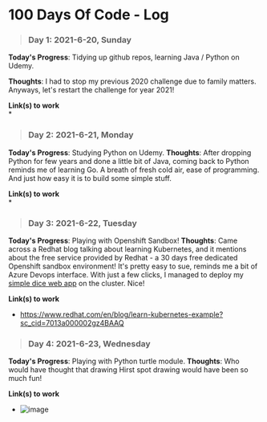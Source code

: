 # 100 Days Of Code - Log

>### Day 1: 2021-6-20, Sunday

**Today's Progress**: Tidying up github repos, learning Java / Python on Udemy.

**Thoughts**: I had to stop my previous 2020 challenge due to family matters. Anyways, let's restart the challenge for year 2021! 

**Link(s) to work**  
* 

>### Day 2: 2021-6-21, Monday

**Today's Progress**: Studying Python on Udemy.
**Thoughts**: After dropping Python for few years and done a little bit of Java, coming back to Python reminds me of learning Go. A breath of fresh cold air, ease of programming. And just how easy it is to build some simple stuff.

**Link(s) to work**  
* 

>### Day 3: 2021-6-22, Tuesday

**Today's Progress**: Playing with Openshift Sandbox! 
**Thoughts**: Came across a Redhat blog talking about learning Kubernetes, and it mentions about the free service provided by Redhat - a  30 days free dedicated Openshift sandbox environment! It's pretty easy to sue, reminds me a bit of Azure Devops interface. With just a few clicks, I managed to deploy my [simple dice web app](http://dice-wengkeeteh-dev.apps.sandbox.x8i5.p1.openshiftapps.com/) on the cluster. Nice!

**Link(s) to work**  
* https://www.redhat.com/en/blog/learn-kubernetes-example?sc_cid=7013a000002gz4BAAQ

>### Day 4: 2021-6-23, Wednesday

**Today's Progress**: Playing with Python turtle module.
**Thoughts**: Who would have thought that drawing Hirst spot drawing would have been so much fun!

**Link(s) to work**  
* ![image](https://user-images.githubusercontent.com/47697491/123140341-c3789600-d489-11eb-86a9-e284c08fe7b7.png)
